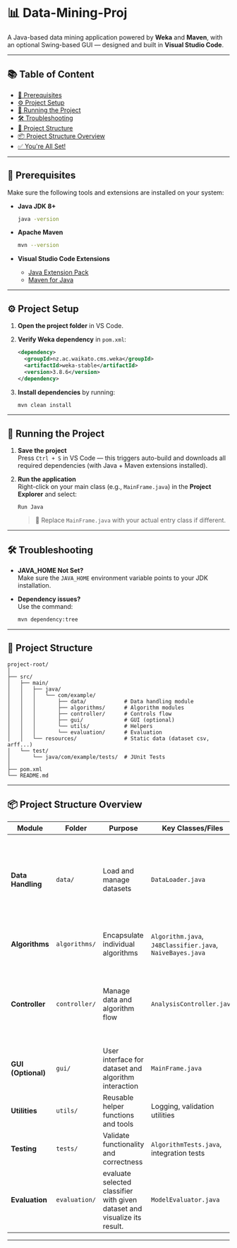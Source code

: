 # 📊 Data-Mining-Proj

A Java-based data mining application powered by **Weka** and **Maven**, with an optional Swing-based GUI — designed and built in **Visual Studio Code**.

---

## 📚 Table of Content

- [🧰 Prerequisites](#-prerequisites)
- [⚙️ Project Setup](#️-project-setup)
- [🚀 Running the Project](#-running-the-project)
- [🛠️ Troubleshooting](#️-troubleshooting)
- [📂 Project Structure](#-project-structure)
- [📦 Project Structure Overview](#-project-structure-overview)
- [✅ You're All Set!](#-youre-all-set)

---

## 🧰 Prerequisites

Make sure the following tools and extensions are installed on your system:

- **Java JDK 8+**  
  ```bash
  java -version
  ```

- **Apache Maven**  
  ```bash
  mvn --version
  ```

- **Visual Studio Code Extensions**  
  - [Java Extension Pack](https://marketplace.visualstudio.com/items?itemName=vscjava.vscode-java-pack)
  - [Maven for Java](https://marketplace.visualstudio.com/items?itemName=vscjava.vscode-maven)

---

## ⚙️ Project Setup

1. **Open the project folder** in VS Code.

2. **Verify Weka dependency** in `pom.xml`:
   ```xml
   <dependency>
     <groupId>nz.ac.waikato.cms.weka</groupId>
     <artifactId>weka-stable</artifactId>
     <version>3.8.6</version>
   </dependency>
   ```

3. **Install dependencies** by running:
   ```bash
   mvn clean install
   ```

---

## 🚀 Running the Project

1. **Save the project**  
   Press `Ctrl + S` in VS Code — this triggers auto-build and downloads all required dependencies (with Java + Maven extensions installed).

2. **Run the application**  
   Right-click on your main class (e.g., `MainFrame.java`) in the **Project Explorer** and select:

   ```
   Run Java
   ```

   > 🔁 Replace `MainFrame.java` with your actual entry class if different.

---

## 🛠️ Troubleshooting

- **JAVA_HOME Not Set?**  
  Make sure the `JAVA_HOME` environment variable points to your JDK installation.

- **Dependency issues?**  
  Use the command:
  ```bash
  mvn dependency:tree
  ```

---

## 📂 Project Structure

```
project-root/
│
├── src/
│   ├── main/
│   │   ├── java/
│   │   │   └── com/example/
│   │   │       ├── data/            # Data handling module
│   │   │       ├── algorithms/      # Algorithm modules
│   │   │       ├── controller/      # Controls flow
│   │   │       ├── gui/             # GUI (optional)
│   │   │       └── utils/           # Helpers
│   │   │       └── evaluation/      # Evaluation
│   │   └── resources/               # Static data (dataset csv, arff...)
│   └── test/
│       └── java/com/example/tests/  # JUnit Tests
│
├── pom.xml
└── README.md
```

---

## 📦 Project Structure Overview

| **Module**            | **Folder**     | **Purpose**                                                                 | **Key Classes/Files**                                  | **Notes**                                                                 |
|-----------------------|----------------|------------------------------------------------------------------------------|--------------------------------------------------------|---------------------------------------------------------------------------
| **Data Handling**     | `data/`         | Load and manage datasets                                                    | `DataLoader.java`                                      | Loads datasets (e.g., ARFF), stores as Weka `Instances`. Included: loadDataset (for ARFF) and loadCSVDataset (include ARFF converter)                 |
| **Algorithms**        | `algorithms/`   | Encapsulate individual algorithms                                           | `Algorithm.java`, `J48Classifier.java`, `NaiveBayes.java` | Implements common interface for flexibility                               |
| **Controller**        | `controller/`   | Manage data and algorithm flow                                              | `AnalysisController.java`                              | Handles data loading and algorithm execution  -> Remember to **add new classifiers** if its evaluation required                            |
| **GUI (Optional)**    | `gui/`          | User interface for dataset and algorithm interaction                        | `MainFrame.java`                                       |Call directly to mining controller to handle various datasets   |
| **Utilities**         | `utils/`        | Reusable helper functions and tools                                         | Logging, validation utilities                          | Shared logic across modules                                               |
| **Testing**           | `tests/`        | Validate functionality and correctness                                     | `AlgorithmTests.java`, integration tests               | Use **JUnit** or **TestNG** for testing                                   |
| **Evaluation**           | `evaluation/`        | evaluate selected classifier with given dataset and visualize its result.                                    | `ModelEvaluator.java`              | including Accuracy, F1-score, Recall,...                             |
---
